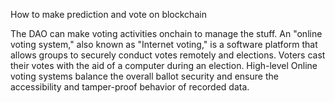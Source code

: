 How to make prediction and vote on blockchain

The DAO can make voting activities onchain to manage the stuff. An "online voting system," also known as "Internet voting," is a software platform that allows groups to securely conduct votes remotely and elections. Voters cast their votes with the aid of a computer during an election. High-level Online voting systems balance the overall ballot security and ensure the accessibility and tamper-proof behavior of recorded data.


